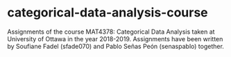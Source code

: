 # categorical-data-analysis-course
Assignments of the course MAT4378: Categorical Data Analysis taken at University of Ottawa in the year 2018-2019. Assignments have been written by Soufiane Fadel (sfade070) and Pablo Señas Peón (senaspablo) together.
